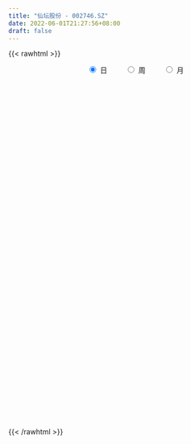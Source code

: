 ```yaml
---
title: "仙坛股份 - 002746.SZ"
date: 2022-06-01T21:27:56+08:00
draft: false
---
```

{{< rawhtml >}}
    <div style="text-align: center">
        <label style="padding: 1rem;"><input style="margin-right: .5rem" type="radio" name="period" value="D" checked onclick="period_change(this)">日</label>
        <label style="padding: 1rem;"><input style="margin-right: .5rem" type="radio" name="period" value="W" onclick="period_change(this)">周</label>
        <label style="padding: 1rem;"><input style="margin-right: .5rem" type="radio" name="period" value="M" onclick="period_change(this)">月</label>
    </div>
    <div id="chart" style="height: 700px;"></div> 
    <script type="text/javascript">
        const D_v = [10233.55,14989.37,25529.32,20514.48,16002.5,26146.58,32199.34,38374.65,77957.7,35803.19,43075.46,28535.93,36955.4,52119.64,53286.09,40834.82,27567.53,31029.44,17562.72,21566.78,21047.02,20627.72,20260.87,17512.12,26254.77,56151.69,50230.99,20485.82,22620.72,20871.06,27008.92,29975.81,25558.38,20829.87,62233.51,35807.38,30571.8,23302.14,35902.61,36001.02,32411.36,20448.89,22267.59,19635.3,26536.75,35719.0,29561.32,31207.19,61236.54,38767.41,51948.8,50041.98,74031.9,66205.69,34471.47,50544.55,42363.22,54114.63,49281.65,31860.23,37290.38,60394.96,51623.98,31590.42,35424.21,26273.82,33736.25,26277.38,46983.71,34101.09,34697.15,50325.84,54921.62,29229.56,34772.43,28262.33,24309.72,47127.15,95450.82,70730.48,41079.55,33420.02,23137.14,111034.28,70416.96,107085.32,69199.66,57688.35,262576.38,142780.76,115650.13,105625.44,216253.35,150483.34,122557.85,99787.23,71489.83,123000.18,91467.17,174619.94,139764.41,165067.44,90198.62,71966.11,81114.0,72790.94,83398.96,84456.84,77966.28,69342.34,197433.97,391354.04,198407.28,144036.11,121208.54,95918.09,216199.69,155419.98,205332.46,111063.35,88848.71,88934.35,149507.19,75266.05,51652.71,59733.34,43986.39,58409.26,55203.94,44527.56,44764.12,71717.01,64005.52,68780.5,54347.55,69554.6,73819.67,69026.46,83675.06,62201.08,58420.43,36056.88,50693.15,71309.45,46914.19,45356.52,85816.1,93668.19,138282.71,638008.46,263449.3,1248116.5600000001,1050795.1699999999,884695.38,811950.4300000001,569660.27,496408.61,680211.83,608671.71,382650.28,456432.4,294284.03,269458.16,279926.31,313033.11,337065.37,744072.0,374301.16,392998.92,266602.58,233250.47,165752.34,247240.7,213447.9,282730.12,276711.92,177815.0,135814.27,110099.45,88052.73,125389.77,231348.65,145602.0,267021.43,213003.32,196350.74,124487.43,111763.79,211764.02,113470.25,132436.95,152600.8,115256.77,108907.3,134060.61,86844.05,120440.66,104618.49,106491.49,135540.31,129670.82,115875.57,137644.52,85285.85,74914.71,71389.67,131265.19,142068.94,130116.79,88253.95,194531.88,111381.09,229733.18,231109.68,140756.4,122956.13,104029.96,107101.62,133881.19,110483.91,109418.72,704269.55,686011.0600000001,460036.76,327081.87,362878.45,311414.62,212302.79,137750.65,159053.96,109834.29,95583.24,75291.88,84551.25,123462.34,78560.5,74473.64,120570.09,85668.66,61727.0,70657.65,69731.85,143053.41,123354.73,137130.42,109736.49,93657.18,75878.18,138164.76,79829.0]
const D_histogram = [0.0,-0.0012444444,0.0054911554,0.0094153644,0.0130031524,0.0165771786,0.0223999471,0.0296907054,0.0353776325,0.0330690483,0.0365479577,0.0334586571,0.0267530318,0.0148038441,-0.0030237531,-0.0127453767,-0.0276966632,-0.0476316101,-0.0523058647,-0.0547088848,-0.056075853,-0.0540412703,-0.0453909101,-0.0406020397,-0.0383919763,-0.0225103721,-0.011604478,-0.0043625185,-0.0048921479,-0.0038721779,-0.0044782988,0.002872832,0.0084377413,0.0106575986,0.0061729463,-0.0003784094,-0.0008608964,-0.0026176921,-0.0018842564,-0.0009004984,0.000190639,-0.0025376139,-0.0004910404,0.0006130765,0.0017053794,0.0001764238,0.0002751457,0.0001119086,0.004898196,0.0106101504,0.0248749786,0.035399805,0.0506061783,0.0588998967,0.0584628218,0.056910355,0.053972278,0.0508349093,0.0488975846,0.0445116514,0.0419103278,0.0315339335,0.0263290006,0.0181965153,0.0073375883,-0.0002104639,-0.0091162229,-0.0151944506,-0.0204235277,-0.0241615309,-0.0292666431,-0.0368088395,-0.0511428738,-0.0580169188,-0.0501499565,-0.0416380099,-0.0362639917,-0.0298649449,-0.0192617507,-0.0052590605,-0.0006966927,-0.0029270916,-0.0086532958,0.0067236555,0.0045119442,0.0207377832,0.0303913014,0.033435565,0.0627339627,0.0685184911,0.056552873,0.0492764084,0.0637152702,0.0634211536,0.0461054402,0.0208380843,0.0046273881,-0.0280418835,-0.0373417491,-0.0192961439,-0.0067109338,-0.0115943447,-0.0271443267,-0.0357393527,-0.041995831,-0.0501919209,-0.0533160817,-0.051061434,-0.0441609131,-0.0403531237,-0.0226370201,-0.000271451,0.0072438991,-0.0026171775,-0.0075303233,-0.0116201902,-0.0219731025,-0.0190661798,-0.0251879486,-0.0340376982,-0.0427794427,-0.0451541422,-0.0503306432,-0.0479427118,-0.0459348619,-0.0428894464,-0.0386174203,-0.0349888615,-0.0305977305,-0.025889086,-0.0186165521,-0.0075231228,0.002848074,0.0083873629,0.015055847,0.0220482005,0.0281885693,0.0263888518,0.0317719969,0.0349208466,0.0306810338,0.02770607,0.0205112807,0.0199364728,0.0209429277,0.0228399942,0.0283346577,0.0306261924,0.0428454948,0.094372482,0.1720877771,0.2668566224,0.3718435559,0.3492485664,0.3089792916,0.2807368785,0.2123719026,0.2119415543,0.1808786794,0.1656554003,0.1250426486,0.0805710835,0.0441248204,0.0234531381,0.0047643736,0.0501904346,-0.0007103714,-0.1022971249,-0.1618094467,-0.1806127964,-0.2178137365,-0.2424013479,-0.2202275193,-0.1802539744,-0.1065578441,-0.0581032913,-0.0355354285,-0.0290185405,-0.0251794597,-0.0257153451,-0.0384793216,-0.0160311597,-0.0128580713,-0.0391340272,-0.0696379174,-0.0920995387,-0.1043039731,-0.1092018949,-0.084125697,-0.0726557531,-0.0765313882,-0.0711406146,-0.0728258179,-0.0857117235,-0.0887927415,-0.0923843002,-0.0793044255,-0.0939325587,-0.1274993188,-0.1185557373,-0.0844424753,-0.0469981601,-0.0029400135,0.0225390022,0.0349859554,0.0321506681,0.0319374771,0.0128844968,0.0187304156,0.0226025696,0.0434902281,0.0559798406,0.0956085903,0.0701802298,0.0230173206,-0.0130123038,-0.0254673482,-0.0613641183,-0.0780232467,-0.1000805868,-0.0545757816,0.0361200326,0.0941444023,0.0952494508,0.0769961429,0.0071856428,-0.0772568162,-0.1024499427,-0.1272431642,-0.1259453063,-0.1138186359,-0.115064436,-0.0937318007,-0.0725538073,-0.0562466208,-0.0443571906,-0.0395879489,-0.0183814569,-0.0077256749,-0.002309329,0.0008207228,0.0100099363,0.0358940959,0.0305984959,0.0468111953,0.0602320521,0.0710622115,0.0686898692,0.0816227941,0.0790340517]
const D_fast = [0.0,-0.0015555556,0.0065528332,0.0128308832,0.0196694594,0.0273877802,0.0388105355,0.0535239701,0.0680553053,0.0740139832,0.0866298821,0.0919052458,0.0918878783,0.0836396517,0.0650561162,0.0521481484,0.0302726961,-0.0015701533,-0.0193208741,-0.0354011154,-0.0507870468,-0.0622627817,-0.0649601491,-0.0703217885,-0.0777097193,-0.0674557081,-0.0594509334,-0.0532996036,-0.0550522699,-0.0550003445,-0.05672604,-0.0486567013,-0.0409823566,-0.0360980997,-0.0390395155,-0.0456854735,-0.0463831845,-0.0487944033,-0.0485320317,-0.0477733983,-0.0466346012,-0.0499972575,-0.0480734441,-0.0468160581,-0.0452974103,-0.0467822599,-0.0466147517,-0.0467500116,-0.0407391752,-0.0323746832,-0.0118911104,0.0074836673,0.0353415852,0.0583602777,0.0725389083,0.0852140302,0.0957690228,0.1053403814,0.1156274529,0.1223694325,0.1302456908,0.1277527799,0.1291300972,0.1255467407,0.1165222108,0.1089215425,0.0977367279,0.0878598876,0.0775249285,0.0677465426,0.0553247697,0.0385803633,0.0114606106,-0.0099176642,-0.0145881909,-0.0164857468,-0.0201777265,-0.021244916,-0.0154571594,-0.0027692343,0.0016189603,-0.0013432115,-0.0092327397,0.0078251255,0.0067414003,0.0281516851,0.0454030286,0.0568061834,0.1017880719,0.124702223,0.1268748232,0.1319174607,0.16228514,0.1778463118,0.1720569584,0.1519991236,0.1369452745,0.097265532,0.0786302291,0.0918517983,0.102759275,0.0949772779,0.0726412143,0.05511135,0.0383559139,0.0176118439,0.0011586626,-0.0093520482,-0.0134917556,-0.0197722471,-0.0077153985,0.0145823078,0.0239086327,0.0133932618,0.0065975351,-0.0003973793,-0.0162435672,-0.0181031894,-0.0305219454,-0.0478811196,-0.0673177247,-0.0809809598,-0.0987401217,-0.1083378682,-0.1178137337,-0.1254906799,-0.1308730089,-0.1359916654,-0.139249967,-0.141013594,-0.1383951982,-0.1291825496,-0.1180993343,-0.1104632046,-0.1000307587,-0.0875263552,-0.0743388441,-0.0695413486,-0.0562152042,-0.0443361429,-0.0409056973,-0.0369541436,-0.0390211127,-0.0346118023,-0.0283696156,-0.0207625505,-0.0081842226,0.0017638602,0.0246945363,0.099814644,0.2205518834,0.3820348843,0.5799827068,0.6446998588,0.6816754069,0.7236172134,0.7083452133,0.7609002534,0.7750570484,0.8012476194,0.7918955298,0.7675667356,0.7421516777,0.7273432798,0.7098456088,0.7678192784,0.7167408796,0.5895798449,0.4896151613,0.4256586126,0.3340042383,0.24881629,0.2159332388,0.21084329,0.2578999593,0.2918286893,0.3055126949,0.3047749478,0.3023191637,0.295354442,0.2729706351,0.2914110071,0.2913695777,0.255310115,0.2073967455,0.1619102395,0.1236298118,0.0914314162,0.0954761899,0.0887821956,0.0657737134,0.0533793333,0.0334876755,-0.0008261609,-0.0261053643,-0.0527929981,-0.0595392297,-0.0976505026,-0.1630920924,-0.1837874452,-0.170784802,-0.1450900268,-0.1017668836,-0.0706531174,-0.0494596753,-0.0442572957,-0.0364861173,-0.0523179734,-0.0417894507,-0.0322666543,-0.0005064388,0.0259781339,0.0895090312,0.0816257282,0.0402171491,0.0009344487,-0.0178874328,-0.0691252324,-0.1052901725,-0.1523676592,-0.1205067994,-0.0207809771,0.0607794932,0.0856969044,0.0866926322,0.0186785428,-0.0850781203,-0.1358837324,-0.192487745,-0.2226762136,-0.2390042023,-0.2690161113,-0.2711164262,-0.2680768846,-0.2658313533,-0.2650312208,-0.2701589663,-0.2535478385,-0.2448234753,-0.2399844617,-0.2366492292,-0.2249575316,-0.190099848,-0.1877458241,-0.1598303259,-0.131351456,-0.1027557437,-0.0879556187,-0.0546169952,-0.0374472247]
const D_slow = [0.0,-0.0003111111,0.0010616777,0.0034155188,0.006666307,0.0108106016,0.0164105884,0.0238332647,0.0326776728,0.0409449349,0.0500819243,0.0584465886,0.0651348466,0.0688358076,0.0680798693,0.0648935251,0.0579693593,0.0460614568,0.0329849906,0.0193077694,0.0052888062,-0.0082215114,-0.0195692389,-0.0297197488,-0.0393177429,-0.044945336,-0.0478464554,-0.0489370851,-0.0501601221,-0.0511281665,-0.0522477412,-0.0515295332,-0.0494200979,-0.0467556983,-0.0452124617,-0.0453070641,-0.0455222882,-0.0461767112,-0.0466477753,-0.0468728999,-0.0468252401,-0.0474596436,-0.0475824037,-0.0474291346,-0.0470027897,-0.0469586838,-0.0468898974,-0.0468619202,-0.0456373712,-0.0429848336,-0.036766089,-0.0279161377,-0.0152645931,-0.000539619,0.0140760865,0.0283036752,0.0417967448,0.0545054721,0.0667298682,0.0778577811,0.088335363,0.0962188464,0.1028010966,0.1073502254,0.1091846225,0.1091320065,0.1068529508,0.1030543381,0.0979484562,0.0919080735,0.0845914127,0.0753892028,0.0626034844,0.0480992547,0.0355617656,0.0251522631,0.0160862652,0.0086200289,0.0038045913,0.0024898262,0.002315653,0.0015838801,-0.0005794439,0.00110147,0.0022294561,0.0074139019,0.0150117272,0.0233706185,0.0390541091,0.0561837319,0.0703219502,0.0826410523,0.0985698698,0.1144251582,0.1259515182,0.1311610393,0.1323178864,0.1253074155,0.1159719782,0.1111479422,0.1094702088,0.1065716226,0.0997855409,0.0908507027,0.080351745,0.0678037648,0.0544747443,0.0417093858,0.0306691575,0.0205808766,0.0149216216,0.0148537588,0.0166647336,0.0160104392,0.0141278584,0.0112228109,0.0057295353,0.0009629903,-0.0053339968,-0.0138434214,-0.0245382821,-0.0358268176,-0.0484094784,-0.0603951564,-0.0718788718,-0.0826012335,-0.0922555885,-0.1010028039,-0.1086522365,-0.115124508,-0.1197786461,-0.1216594268,-0.1209474083,-0.1188505675,-0.1150866058,-0.1095745557,-0.1025274133,-0.0959302004,-0.0879872012,-0.0792569895,-0.0715867311,-0.0646602136,-0.0595323934,-0.0545482752,-0.0493125433,-0.0436025447,-0.0365188803,-0.0288623322,-0.0181509585,0.005442162,0.0484641063,0.1151782619,0.2081391509,0.2954512924,0.3726961153,0.442880335,0.4959733106,0.5489586992,0.594178369,0.6355922191,0.6668528812,0.6869956521,0.6980268572,0.7038901417,0.7050812352,0.7176288438,0.717451251,0.6918769697,0.6514246081,0.606271409,0.5518179748,0.4912176379,0.436160758,0.3910972644,0.3644578034,0.3499319806,0.3410481234,0.3337934883,0.3274986234,0.3210697871,0.3114499567,0.3074421668,0.304227649,0.2944441422,0.2770346628,0.2540097782,0.2279337849,0.2006333112,0.1796018869,0.1614379486,0.1423051016,0.1245199479,0.1063134935,0.0848855626,0.0626873772,0.0395913022,0.0197651958,-0.0037179439,-0.0355927736,-0.0652317079,-0.0863423267,-0.0980918667,-0.0988268701,-0.0931921196,-0.0844456307,-0.0764079637,-0.0684235944,-0.0652024702,-0.0605198663,-0.0548692239,-0.0439966669,-0.0300017067,-0.0060995591,0.0114454983,0.0171998285,0.0139467525,0.0075799155,-0.0077611141,-0.0272669258,-0.0522870725,-0.0659310179,-0.0569010097,-0.0333649091,-0.0095525464,0.0096964893,0.0114929,-0.007821304,-0.0334337897,-0.0652445808,-0.0967309074,-0.1251855663,-0.1539516753,-0.1773846255,-0.1955230773,-0.2095847325,-0.2206740302,-0.2305710174,-0.2351663816,-0.2370978004,-0.2376751326,-0.237469952,-0.2349674679,-0.2259939439,-0.2183443199,-0.2066415211,-0.1915835081,-0.1738179552,-0.1566454879,-0.1362397894,-0.1164812765]
const D_data = [['2021-05-21', 6.8309, 6.7726, 6.7726, 6.8503],['2021-05-24', 6.7855, 6.7531, 6.7401, 6.8244],['2021-05-25', 6.7401, 6.8698, 6.7013, 6.9087],['2021-05-26', 6.8438, 6.8698, 6.8244, 6.8957],['2021-05-27', 6.8827, 6.8957, 6.8438, 6.9022],['2021-05-28', 6.8827, 6.9281, 6.8633, 6.9346],['2021-05-31', 6.9216, 6.9994, 6.8957, 6.9994],['2021-06-01', 7.0123, 7.0772, 6.954, 7.0772],['2021-06-02', 7.1225, 7.1225, 7.0836, 7.2327],['2021-06-03', 7.1355, 7.0642, 7.0577, 7.1484],['2021-06-04', 7.0772, 7.1744, 7.0188, 7.1938],['2021-06-07', 7.2003, 7.129, 7.1031, 7.2068],['2021-06-08', 7.129, 7.0901, 7.0512, 7.1614],['2021-06-09', 7.01, 7.0, 6.98, 7.07],['2021-06-10', 7.02, 6.86, 6.86, 7.02],['2021-06-11', 6.87, 6.89, 6.85, 7.0],['2021-06-15', 6.89, 6.75, 6.72, 6.93],['2021-06-16', 6.71, 6.57, 6.54, 6.75],['2021-06-17', 6.57, 6.66, 6.55, 6.66],['2021-06-18', 6.76, 6.63, 6.6, 6.76],['2021-06-21', 6.5, 6.59, 6.5, 6.63],['2021-06-22', 6.59, 6.59, 6.56, 6.73],['2021-06-23', 6.57, 6.66, 6.57, 6.7],['2021-06-24', 6.65, 6.61, 6.57, 6.66],['2021-06-25', 6.59, 6.56, 6.53, 6.62],['2021-06-28', 6.6, 6.75, 6.58, 6.83],['2021-06-29', 6.7, 6.74, 6.63, 6.85],['2021-06-30', 6.74, 6.73, 6.67, 6.76],['2021-07-01', 6.73, 6.64, 6.61, 6.73],['2021-07-02', 6.63, 6.65, 6.58, 6.73],['2021-07-05', 6.66, 6.62, 6.54, 6.66],['2021-07-06', 6.63, 6.73, 6.6, 6.73],['2021-07-07', 6.74, 6.74, 6.68, 6.77],['2021-07-08', 6.73, 6.72, 6.64, 6.75],['2021-07-09', 6.7, 6.63, 6.59, 6.72],['2021-07-12', 6.63, 6.57, 6.55, 6.69],['2021-07-13', 6.59, 6.62, 6.51, 6.63],['2021-07-14', 6.6, 6.59, 6.55, 6.63],['2021-07-15', 6.6, 6.61, 6.53, 6.63],['2021-07-16', 6.67, 6.61, 6.56, 6.67],['2021-07-19', 6.58, 6.61, 6.56, 6.67],['2021-07-20', 6.61, 6.55, 6.53, 6.61],['2021-07-21', 6.56, 6.6, 6.55, 6.62],['2021-07-22', 6.61, 6.59, 6.55, 6.62],['2021-07-23', 6.6, 6.59, 6.52, 6.6],['2021-07-26', 6.56, 6.55, 6.46, 6.61],['2021-07-27', 6.55, 6.56, 6.5, 6.61],['2021-07-28', 6.58, 6.55, 6.46, 6.58],['2021-07-29', 6.55, 6.62, 6.5, 6.71],['2021-07-30', 6.59, 6.66, 6.55, 6.66],['2021-08-02', 6.66, 6.83, 6.61, 6.83],['2021-08-03', 6.77, 6.87, 6.75, 6.88],['2021-08-04', 6.88, 7.03, 6.82, 7.05],['2021-08-05', 7.03, 7.05, 6.97, 7.12],['2021-08-06', 7.05, 7.01, 6.94, 7.05],['2021-08-09', 6.97, 7.04, 6.97, 7.1],['2021-08-10', 7.09, 7.06, 6.97, 7.1],['2021-08-11', 7.04, 7.09, 7.01, 7.12],['2021-08-12', 7.09, 7.14, 7.09, 7.2],['2021-08-13', 7.13, 7.14, 7.1, 7.17],['2021-08-16', 7.14, 7.19, 7.11, 7.24],['2021-08-17', 7.25, 7.1, 7.05, 7.25],['2021-08-18', 7.05, 7.16, 7.02, 7.17],['2021-08-19', 7.15, 7.12, 7.06, 7.18],['2021-08-20', 7.1, 7.06, 7.01, 7.11],['2021-08-23', 7.09, 7.07, 7.02, 7.13],['2021-08-24', 7.12, 7.02, 7.01, 7.12],['2021-08-25', 7.04, 7.02, 7.0, 7.09],['2021-08-26', 7.05, 7.0, 6.95, 7.05],['2021-08-27', 6.98, 6.99, 6.9, 7.0],['2021-08-30', 7.0, 6.94, 6.91, 7.05],['2021-08-31', 6.91, 6.86, 6.78, 7.0],['2021-09-01', 6.83, 6.69, 6.63, 6.86],['2021-09-02', 6.68, 6.69, 6.65, 6.73],['2021-09-03', 6.71, 6.84, 6.66, 6.84],['2021-09-06', 6.83, 6.86, 6.8, 6.87],['2021-09-07', 6.86, 6.83, 6.81, 6.88],['2021-09-08', 6.86, 6.85, 6.78, 6.86],['2021-09-09', 6.83, 6.93, 6.82, 7.09],['2021-09-10', 6.92, 7.03, 6.89, 7.05],['2021-09-13', 7.03, 6.96, 6.92, 7.08],['2021-09-14', 6.97, 6.88, 6.86, 7.02],['2021-09-15', 6.86, 6.81, 6.8, 6.86],['2021-09-16', 6.81, 7.1, 6.8, 7.16],['2021-09-17', 7.09, 6.92, 6.86, 7.09],['2021-09-22', 6.85, 7.2, 6.83, 7.22],['2021-09-23', 7.21, 7.21, 7.13, 7.24],['2021-09-24', 7.21, 7.19, 7.14, 7.25],['2021-09-27', 7.25, 7.65, 7.25, 7.65],['2021-09-28', 7.45, 7.51, 7.37, 7.62],['2021-09-29', 7.4, 7.33, 7.19, 7.48],['2021-09-30', 7.32, 7.39, 7.29, 7.57],['2021-10-08', 7.39, 7.74, 7.36, 7.8],['2021-10-11', 7.78, 7.66, 7.55, 7.78],['2021-10-12', 7.66, 7.46, 7.23, 7.66],['2021-10-13', 7.4, 7.29, 7.09, 7.48],['2021-10-14', 7.31, 7.32, 7.26, 7.46],['2021-10-15', 7.16, 6.99, 6.95, 7.34],['2021-10-18', 6.99, 7.16, 6.8, 7.19],['2021-10-19', 7.2, 7.52, 7.08, 7.64],['2021-10-20', 7.58, 7.54, 7.42, 7.65],['2021-10-21', 7.51, 7.35, 7.29, 7.67],['2021-10-22', 7.32, 7.16, 7.13, 7.32],['2021-10-25', 7.34, 7.17, 7.13, 7.35],['2021-10-26', 7.08, 7.14, 7.04, 7.23],['2021-10-27', 7.09, 7.05, 6.93, 7.14],['2021-10-28', 6.99, 7.05, 6.89, 7.13],['2021-10-29', 7.01, 7.08, 6.98, 7.12],['2021-11-01', 7.09, 7.13, 7.02, 7.16],['2021-11-02', 7.07, 7.09, 7.01, 7.19],['2021-11-03', 7.09, 7.3, 7.0, 7.42],['2021-11-04', 7.25, 7.46, 7.22, 7.59],['2021-11-05', 7.46, 7.36, 7.32, 7.57],['2021-11-08', 7.31, 7.14, 7.12, 7.46],['2021-11-09', 7.15, 7.16, 7.03, 7.18],['2021-11-10', 7.16, 7.14, 7.06, 7.25],['2021-11-11', 7.14, 7.01, 6.98, 7.25],['2021-11-12', 6.99, 7.14, 6.96, 7.22],['2021-11-15', 7.16, 7.0, 6.95, 7.28],['2021-11-16', 6.97, 6.9, 6.86, 7.0],['2021-11-17', 6.87, 6.82, 6.8, 6.92],['2021-11-18', 6.82, 6.83, 6.81, 6.93],['2021-11-19', 6.82, 6.73, 6.58, 6.83],['2021-11-22', 6.72, 6.77, 6.67, 6.81],['2021-11-23', 6.75, 6.73, 6.71, 6.77],['2021-11-24', 6.75, 6.71, 6.64, 6.76],['2021-11-25', 6.68, 6.7, 6.66, 6.73],['2021-11-26', 6.7, 6.67, 6.58, 6.7],['2021-11-29', 6.64, 6.66, 6.57, 6.69],['2021-11-30', 6.66, 6.65, 6.62, 6.67],['2021-12-01', 6.65, 6.68, 6.6, 6.69],['2021-12-02', 6.68, 6.75, 6.67, 6.76],['2021-12-03', 6.78, 6.78, 6.71, 6.81],['2021-12-06', 6.78, 6.75, 6.74, 6.81],['2021-12-07', 6.74, 6.79, 6.71, 6.8],['2021-12-08', 6.79, 6.83, 6.75, 6.84],['2021-12-09', 6.83, 6.86, 6.78, 6.9],['2021-12-10', 6.84, 6.78, 6.78, 6.91],['2021-12-13', 6.84, 6.89, 6.8, 6.94],['2021-12-14', 6.85, 6.9, 6.83, 6.94],['2021-12-15', 6.91, 6.82, 6.8, 6.92],['2021-12-16', 6.82, 6.83, 6.81, 6.89],['2021-12-17', 6.81, 6.76, 6.72, 6.83],['2021-12-20', 6.77, 6.83, 6.72, 6.84],['2021-12-21', 6.81, 6.86, 6.78, 6.86],['2021-12-22', 6.85, 6.89, 6.83, 6.91],['2021-12-23', 6.89, 6.97, 6.87, 7.03],['2021-12-24', 6.98, 6.97, 6.9, 7.01],['2021-12-27', 6.96, 7.16, 6.95, 7.17],['2021-12-28', 7.16, 7.88, 7.14, 7.88],['2021-12-29', 8.39, 8.67, 8.23, 8.67],['2021-12-30', 9.54, 9.54, 8.78, 9.54],['2021-12-31', 9.72, 10.49, 9.72, 10.49],['2022-01-04', 9.6, 9.44, 9.44, 10.23],['2022-01-05', 8.93, 9.36, 8.93, 9.83],['2022-01-06', 9.26, 9.62, 9.01, 9.74],['2022-01-07', 9.71, 9.12, 9.02, 9.81],['2022-01-10', 9.34, 10.03, 9.25, 10.03],['2022-01-11', 9.88, 9.8, 9.49, 10.17],['2022-01-12', 9.6, 10.1, 9.45, 10.2],['2022-01-13', 9.94, 9.84, 9.84, 10.65],['2022-01-14', 9.79, 9.74, 9.7, 10.23],['2022-01-17', 9.75, 9.77, 9.54, 9.9],['2022-01-18', 9.82, 9.94, 9.74, 10.16],['2022-01-19', 10.01, 9.97, 9.5, 10.04],['2022-01-20', 10.27, 10.97, 10.27, 10.97],['2022-01-21', 11.6, 9.87, 9.87, 11.78],['2022-01-24', 9.01, 8.88, 8.88, 9.32],['2022-01-25', 8.54, 8.96, 8.54, 9.45],['2022-01-26', 8.94, 9.21, 8.85, 9.24],['2022-01-27', 9.2, 8.75, 8.7, 9.35],['2022-01-28', 8.88, 8.63, 8.59, 8.98],['2022-02-07', 8.68, 9.09, 8.53, 9.12],['2022-02-08', 9.0, 9.38, 8.99, 9.43],['2022-02-09', 9.5, 10.05, 9.31, 10.17],['2022-02-10', 10.05, 10.05, 9.94, 10.39],['2022-02-11', 10.06, 9.93, 9.88, 10.22],['2022-02-14', 9.95, 9.83, 9.71, 10.13],['2022-02-15', 9.83, 9.85, 9.68, 10.03],['2022-02-16', 9.85, 9.83, 9.67, 9.93],['2022-02-17', 9.83, 9.66, 9.64, 10.05],['2022-02-18', 9.7, 10.15, 9.61, 10.5],['2022-02-21', 10.13, 10.01, 9.96, 10.48],['2022-02-22', 9.95, 9.6, 9.01, 10.0],['2022-02-23', 9.73, 9.39, 8.83, 9.8],['2022-02-24', 9.37, 9.32, 8.96, 9.65],['2022-02-25', 9.31, 9.31, 9.17, 9.47],['2022-02-28', 9.48, 9.3, 9.17, 9.48],['2022-03-01', 9.39, 9.68, 9.3, 9.9],['2022-03-02', 9.76, 9.57, 9.5, 9.87],['2022-03-03', 9.7, 9.36, 9.3, 9.7],['2022-03-04', 9.36, 9.44, 9.27, 9.87],['2022-03-07', 9.52, 9.32, 9.24, 9.65],['2022-03-08', 9.33, 9.09, 9.04, 9.4],['2022-03-09', 9.15, 9.11, 8.48, 9.2],['2022-03-10', 9.3, 9.02, 9.0, 9.39],['2022-03-11', 8.91, 9.19, 8.67, 9.2],['2022-03-14', 9.2, 8.77, 8.75, 9.3],['2022-03-15', 8.79, 8.31, 8.26, 8.8],['2022-03-16', 8.4, 8.67, 8.1, 8.7],['2022-03-17', 8.79, 9.01, 8.58, 9.05],['2022-03-18', 8.99, 9.18, 8.91, 9.29],['2022-03-21', 9.17, 9.45, 9.17, 9.58],['2022-03-22', 9.42, 9.4, 9.31, 9.51],['2022-03-23', 9.34, 9.35, 9.31, 9.46],['2022-03-24', 9.33, 9.2, 9.18, 9.41],['2022-03-25', 9.18, 9.24, 9.17, 9.58],['2022-03-28', 9.4, 8.96, 8.9, 9.43],['2022-03-29', 9.04, 9.24, 8.9, 9.3],['2022-03-30', 9.18, 9.25, 9.05, 9.37],['2022-03-31', 9.24, 9.55, 9.2, 9.98],['2022-04-01', 9.74, 9.57, 9.35, 9.78],['2022-04-06', 9.58, 10.11, 9.58, 10.2],['2022-04-07', 10.1, 9.4, 9.33, 10.1],['2022-04-08', 9.45, 8.97, 8.95, 9.5],['2022-04-11', 9.02, 8.89, 8.86, 9.39],['2022-04-12', 8.86, 9.04, 8.65, 9.04],['2022-04-13', 9.0, 8.58, 8.58, 9.05],['2022-04-14', 8.58, 8.62, 8.46, 8.84],['2022-04-15', 8.62, 8.37, 8.26, 8.71],['2022-04-18', 8.52, 9.21, 8.39, 9.21],['2022-04-19', 9.73, 10.13, 9.6, 10.13],['2022-04-20', 10.0, 10.17, 9.97, 10.5],['2022-04-21', 9.83, 9.69, 9.54, 10.33],['2022-04-22', 9.62, 9.47, 9.31, 9.76],['2022-04-25', 9.35, 8.62, 8.6, 9.69],['2022-04-26', 8.71, 7.99, 7.9, 8.77],['2022-04-27', 7.99, 8.36, 7.52, 8.38],['2022-04-28', 8.16, 8.13, 8.0, 8.36],['2022-04-29', 8.3, 8.28, 8.2, 8.72],['2022-05-05', 8.32, 8.34, 8.29, 8.51],['2022-05-06', 8.12, 8.09, 7.9, 8.25],['2022-05-09', 8.13, 8.32, 8.13, 8.38],['2022-05-10', 8.25, 8.34, 8.09, 8.38],['2022-05-11', 8.4, 8.3, 8.24, 8.56],['2022-05-12', 8.2, 8.25, 8.07, 8.35],['2022-05-13', 8.21, 8.14, 8.06, 8.29],['2022-05-16', 8.19, 8.36, 8.12, 8.42],['2022-05-17', 8.36, 8.27, 8.1, 8.37],['2022-05-18', 8.28, 8.21, 8.2, 8.35],['2022-05-19', 8.08, 8.17, 8.02, 8.19],['2022-05-20', 8.17, 8.25, 8.14, 8.25],['2022-05-23', 8.33, 8.54, 8.26, 8.65],['2022-05-24', 8.54, 8.2, 8.14, 8.72],['2022-05-25', 8.2, 8.5, 8.1, 8.59],['2022-05-26', 8.48, 8.56, 8.34, 8.69],['2022-05-27', 8.56, 8.62, 8.47, 8.71],['2022-05-30', 8.66, 8.51, 8.46, 8.81],['2022-05-31', 8.46, 8.77, 8.35, 8.89],['2022-06-01', 8.73, 8.65, 8.59, 8.77]]
const W_v = [219028.82,104120.14,270201.16,175733.76,89281.21,106058.11,83152.13,84530.23,77678.07,82151.21,53001.3,73484.4,49267.24,38499.96,43593.66,57173.22,100194.02,69579.47,101410.23,87357.14,60702.8,113564.47,75888.05,57761.88,57886.16,64742.5,49475.73,70286.07,68123.1,32217.22,26052.79,173986.15,97775.05,130282.63,96832.38,158720.01,161030.52,123431.13,90666.01,137301.22,163482.22,154022.75,183267.27,318826.46,217629.94,266052.17,161034.4,142515.71,133204.32,192136.64,463560.15,692871.66,475893.0599999999,517330.05,526831.3099999999,538874.23,486326.87,554208.29,732091.34,416577.44,437956.0699999999,475374.04,455258.82,258711.2,240603.29,331669.6199999999,283299.4,302000.64,381096.39,331536.07,270661.9,167523.43,127989.05,159437.68,60460.81,223268.51,212612.32,480286.0,452809.16,453635.19,652219.96,727425.52,588315.27,936263.53,1161493.26,769709.98,566694.48,845596.8100000001,800168.47,1212655.52,418257.07,1061350.46,764344.27,691937.9099999999,843884.17,610566.42,530890.7899999999,433359.46,420848.08,743631.9400000001,1110216.6199999999,628547.2999999999,475373.91,882999.46,859696.55,579434.0900000001,626156.79,709151.8800000001,494816.6299999999,454567.57,491990.6,337848.62,47619.55,447293.5699999999,296811.11,1134183.3300000001,1330302.8600000001,916055.52,511772.8,337819.92,269991.15,263060.22,375154.7,433600.6200000001,323920.11,338805.0,855123.8199999999,385505.02,410524.06,623777.77,544952.4300000001,861253.7499999999,1001549.42,932140.4399999999,856218.1699999999,711087.3,840762.16,945172.65,701331.25,493737.74,660163.11,343566.8,251607.08,338537.5,325216.0,175859.68,319328.28,193818.25,259760.64,190479.25,336498.97,799154.9400000001,785147.71,520392.2,1143076.05,921440.09,574821.4299999999,823342.9400000001,804434.8699999999,387583.48,287169.51,212180.61,178264.1,84655.54,31678.14,168960.9,103484.34,126878.37,112843.97,237786.22,239150.37,169530.25,174345.75,415873.47,447123.21,303043.77,106404.57,253870.32,179134.96,124221.2,158134.13,151026.67,66673.63,103727.09,264300.19,115219.51,91387.79,66714.35,141457.86,217864.57,94790.14,155659.03,96144.93,85861.87,28186.29,89293.88,69567.91,103182.25,227410.34,211731.88,97726.47,105702.5,170360.28,165606.49,161584.95,121299.89,196491.46,276699.84,228164.28,216323.95,167372.25,203946.6,265880.5,279087.95,233973.33,626632.71,216253.35,567318.4299999999,661117.58,393726.85,934503.9099999999,732782.4099999999,643686.0600000001,289047.75,280218.15,335528.78,291046.6,343064.45,3338652.2000000002,2762714.6899999999,2422250.25,1943554.95,1432905.47,1197945.6399999999,690704.87,946464.9199999999,722035.8100000001,565509.39,592196.6800000001,500499.94,666352.65,601599.26,578452.8100000001,2286817.96,1183400.4700000002,205417.53,436339.61,408355.25,606932.23,293871.94]
const W_histogram = [0.0,-0.0061073504,0.0078018349,0.0257306993,0.0102084348,0.0068847872,-0.0045186808,-0.0315272819,-0.0597964792,-0.074569781,-0.0973491752,-0.0974632707,-0.1016182901,-0.0977798517,-0.1136453523,-0.1276428904,-0.1675374633,-0.2080569294,-0.1901846941,-0.1649158978,-0.1461961889,-0.1116099413,-0.0967364587,-0.0663789055,-0.0527983902,-0.0634522655,-0.0577495961,-0.0838011422,-0.1182753038,-0.1310629428,-0.1245535508,-0.0666118602,-0.0205451892,0.0170824649,0.0562671603,0.0919543541,0.1470389889,0.1638720242,0.1386833576,0.1441925553,0.1609988665,0.1691322711,0.1942282969,0.1988800697,0.1502047987,0.1412669395,0.0903864981,0.0254362073,-0.0096437432,-0.0349513261,0.0145363657,0.0840070712,0.112844832,0.1334378676,0.162515058,0.159673051,0.1584992236,0.1514725146,0.1798440948,0.1411965048,0.1102503991,0.0443591497,-0.0166098772,-0.0654587704,-0.0823668771,-0.0734393835,-0.0662839763,-0.0151017067,0.0238405552,0.019779023,0.0147775315,-0.0114210702,-0.0294610766,-0.046645938,-0.0469905427,-0.024523097,0.0045282475,0.0688859466,0.1275660035,0.1875019944,0.2842228333,0.3682107517,0.422881095,0.499929029,0.4478697399,0.3566934311,0.2837351992,0.2926374237,0.2206203023,0.2127293423,0.2563070026,0.2113660928,0.1719063638,0.1409858761,0.0701941102,-0.0964485617,-0.1866034139,-0.2445980031,-0.2784354506,-0.2532609079,-0.2369284308,-0.2155860086,-0.1961534548,-0.1495099817,-0.1297799833,-0.117191217,-0.1082651041,-0.1191631854,-0.1207116014,-0.1071920217,-0.1184967371,-0.1682574661,-0.2033024105,-0.1768987465,-0.1648960359,-0.0514748146,-0.0135533604,-0.0220963531,-0.0866355571,-0.1319691106,-0.1489051833,-0.1371530689,-0.1532060692,-0.1323614775,-0.1338663475,-0.1175971403,-0.0911743681,-0.0708350581,-0.1288782465,-0.2033319545,-0.2180877153,-0.1639632352,-0.1484357546,-0.0710198893,-0.0263439423,-0.0326461843,-0.0378913419,-0.0163494267,0.0067991675,0.0023544166,-0.0064515764,-0.0303740417,-0.034317109,-0.0378650945,-0.0541225587,-0.0608353219,-0.0412150441,-0.0407666527,-0.0262150477,-0.0208916779,0.0048813547,0.0470746633,0.0736665023,0.0951208302,0.1211139936,0.1222566113,0.1182381191,0.1303647711,0.1214859232,0.0806057421,0.0249327902,-0.0251526218,-0.0827035824,-0.108224116,-0.1145729942,-0.1186435763,-0.1208087489,-0.1453734764,-0.1513433671,-0.1230791132,-0.0877944808,-0.0559622655,-0.0299027986,0.0131618632,0.0310932588,0.0037278714,-0.0051133889,-0.0097249118,-0.0292010097,-0.0469827643,-0.0821085472,-0.1008432333,-0.1031273379,-0.0575209087,-0.0449563717,-0.0156099506,-0.0066166681,0.0015758349,0.0228987819,0.0645110633,0.087564196,0.0921969247,0.0885580621,0.0702020442,0.0674192883,0.0694247515,0.0609386132,0.0652001721,0.0828743822,0.0739719492,0.0502670255,0.030537626,0.0244754806,0.0202217654,0.0172784364,0.0152713453,0.0196650682,0.0456644963,0.0696990643,0.0776815965,0.0756456907,0.0621593227,0.0637593366,0.0554407073,0.0654656927,0.081846128,0.1107374525,0.0755040056,0.0604655517,0.0427810396,0.0472419331,0.0333327846,-0.003562538,-0.0305867335,-0.0390885285,-0.0424660159,-0.0436341978,-0.0285788779,0.2071573981,0.2563140074,0.312362185,0.3378091341,0.2545417203,0.2690159792,0.2744578419,0.2056808334,0.1554246245,0.0948064511,0.0459714602,0.0114444088,0.004899947,-0.0431240936,-0.1145309425,-0.08809935,-0.1476717595,-0.1938726894,-0.2135125917,-0.2111593019,-0.1780706014,-0.1487442522]
const W_fast = [0.0,-0.007634188,0.008225456,0.0325869952,0.0196168394,0.0180143887,0.0054812505,-0.0294091712,-0.0726274882,-0.1060432353,-0.1531599233,-0.1776398365,-0.2071994285,-0.2278059529,-0.2720827916,-0.3179910523,-0.399769991,-0.4923036895,-0.5219776277,-0.5379378058,-0.5557671441,-0.5490833819,-0.558394014,-0.5446311871,-0.5442502694,-0.570767211,-0.5795019407,-0.6265037724,-0.6905467599,-0.7361001346,-0.7607291303,-0.7194404047,-0.678510031,-0.6366117607,-0.5833602752,-0.5246844929,-0.4328401108,-0.3750390695,-0.3655568967,-0.3239995602,-0.2669435324,-0.21652706,-0.14287396,-0.0885021698,-0.099626241,-0.0732473653,-0.1015311822,-0.1601224213,-0.1976133075,-0.2316587219,-0.1785369387,-0.0880644654,-0.0310154967,0.0229370059,0.0926429608,0.1297192165,0.168170195,0.1990116147,0.2723442186,0.2689957547,0.2656122488,0.2108107869,0.1456892907,0.0804757049,0.0429758789,0.0335435266,0.0241279398,0.0715347826,0.1164371834,0.117320407,0.1160132983,0.0869594291,0.0615541535,0.0327078076,0.0206155673,0.0369522386,0.0671356451,0.1487148308,0.2392863886,0.3460978781,0.5138744254,0.6899150316,0.8503056487,1.0523358399,1.1122439858,1.1102410348,1.1082166027,1.1902781832,1.1734161373,1.2187075129,1.3263619239,1.3342625373,1.3377793993,1.3421053806,1.2888621422,1.0981073299,0.9613016242,0.8421575343,0.7387112241,0.7005705398,0.6576709092,0.6251168293,0.5955110193,0.604776997,0.5920619996,0.5753529617,0.5572127985,0.5165239208,0.4847976045,0.4715191788,0.4305902791,0.3387651836,0.2528946366,0.2350736139,0.2058523156,0.3064048333,0.3409379473,0.3268708663,0.2406727731,0.1623469419,0.1081845734,0.0856484206,0.031293903,0.0190481253,-0.0159233316,-0.0290534094,-0.0254242293,-0.0227936838,-0.1130564338,-0.2383431305,-0.3076208201,-0.2944871488,-0.3160686069,-0.2564077138,-0.2183177525,-0.2327815405,-0.2474995336,-0.2300449751,-0.205196589,-0.2090527357,-0.2194716229,-0.2509875986,-0.2635099431,-0.2765242023,-0.3063123062,-0.3282338998,-0.3189173831,-0.3286606548,-0.3206628118,-0.3205623614,-0.2935689902,-0.2396070157,-0.1945985512,-0.1493640157,-0.0930923539,-0.0613855834,-0.0358445458,0.008873299,0.0303659319,0.0096371863,-0.039802568,-0.0961761355,-0.1744029916,-0.2269795542,-0.261971681,-0.2957031572,-0.3280705171,-0.3889786137,-0.4327843462,-0.4352898705,-0.4219538583,-0.4041122094,-0.3855284421,-0.3391733146,-0.3134686042,-0.3399020237,-0.3500216313,-0.3570643822,-0.3838407325,-0.4133681782,-0.4690210979,-0.5129665923,-0.5410325313,-0.5098063293,-0.5084808853,-0.4830369518,-0.4756978364,-0.4671113746,-0.4400637321,-0.3823236849,-0.3373795033,-0.3096975433,-0.2911968904,-0.2920023972,-0.2779303311,-0.25856868,-0.251820165,-0.2312585631,-0.1928657575,-0.1832752031,-0.1944133704,-0.2065083634,-0.2064516387,-0.2056499126,-0.2042736325,-0.2024628873,-0.1931528973,-0.1557373451,-0.114278011,-0.0868750797,-0.0699995628,-0.0679461001,-0.0504062521,-0.0448647045,-0.018473296,0.0183686714,0.0749443589,0.0585869135,0.0586648475,0.0516755953,0.0679469721,0.0623710197,0.0245850625,-0.0100858163,-0.0283597434,-0.0423537348,-0.0544304661,-0.0465198657,0.2410057599,0.354240871,0.4883795948,0.5982788275,0.5786468437,0.6603750975,0.7344314205,0.7170746204,0.7056745677,0.6687580071,0.6314158812,0.599749932,0.594430457,0.535625393,0.4355858084,0.4399925635,0.3435022141,0.2488331118,0.1758150616,0.1253785259,0.113949576,0.1060898623]
const W_slow = [0.0,-0.0015268376,0.0004236211,0.0068562959,0.0094084046,0.0111296014,0.0099999312,0.0021181108,-0.012831009,-0.0314734543,-0.0558107481,-0.0801765658,-0.1055811383,-0.1300261012,-0.1584374393,-0.1903481619,-0.2322325277,-0.2842467601,-0.3317929336,-0.373021908,-0.4095709553,-0.4374734406,-0.4616575553,-0.4782522816,-0.4914518792,-0.5073149456,-0.5217523446,-0.5427026301,-0.5722714561,-0.6050371918,-0.6361755795,-0.6528285445,-0.6579648418,-0.6536942256,-0.6396274355,-0.616638847,-0.5798790998,-0.5389110937,-0.5042402543,-0.4681921155,-0.4279423989,-0.3856593311,-0.3371022569,-0.2873822394,-0.2498310398,-0.2145143049,-0.1919176803,-0.1855586285,-0.1879695643,-0.1967073958,-0.1930733044,-0.1720715366,-0.1438603286,-0.1105008617,-0.0698720972,-0.0299538345,0.0096709714,0.0475391001,0.0925001238,0.12779925,0.1553618497,0.1664516372,0.1622991679,0.1459344753,0.125342756,0.1069829101,0.0904119161,0.0866364894,0.0925966282,0.0975413839,0.1012357668,0.0983804993,0.0910152301,0.0793537456,0.0676061099,0.0614753357,0.0626073976,0.0798288842,0.1117203851,0.1585958837,0.229651592,0.3217042799,0.4274245537,0.5524068109,0.6643742459,0.7535476037,0.8244814035,0.8976407594,0.952795835,1.0059781706,1.0700549212,1.1228964445,1.1658730354,1.2011195044,1.218668032,1.1945558916,1.1479050381,1.0867555373,1.0171466747,0.9538314477,0.89459934,0.8407028379,0.7916644742,0.7542869787,0.7218419829,0.6925441787,0.6654779026,0.6356871063,0.6055092059,0.5787112005,0.5490870162,0.5070226497,0.4561970471,0.4119723604,0.3707483515,0.3578796478,0.3544913077,0.3489672195,0.3273083302,0.2943160525,0.2570897567,0.2228014895,0.1844999722,0.1514096028,0.1179430159,0.0885437308,0.0657501388,0.0480413743,0.0158218127,-0.035011176,-0.0895331048,-0.1305239136,-0.1676328522,-0.1853878246,-0.1919738101,-0.2001353562,-0.2096081917,-0.2136955484,-0.2119957565,-0.2114071523,-0.2130200464,-0.2206135569,-0.2291928341,-0.2386591078,-0.2521897474,-0.2673985779,-0.2777023389,-0.2878940021,-0.294447764,-0.2996706835,-0.2984503448,-0.286681679,-0.2682650535,-0.2444848459,-0.2142063475,-0.1836421947,-0.1540826649,-0.1214914721,-0.0911199913,-0.0709685558,-0.0647353582,-0.0710235137,-0.0916994093,-0.1187554383,-0.1473986868,-0.1770595809,-0.2072617681,-0.2436051372,-0.281440979,-0.3122107573,-0.3341593775,-0.3481499439,-0.3556256435,-0.3523351777,-0.344561863,-0.3436298952,-0.3449082424,-0.3473394704,-0.3546397228,-0.3663854139,-0.3869125507,-0.412123359,-0.4379051935,-0.4522854206,-0.4635245136,-0.4674270012,-0.4690811683,-0.4686872095,-0.462962514,-0.4468347482,-0.4249436992,-0.401894468,-0.3797549525,-0.3622044414,-0.3453496194,-0.3279934315,-0.3127587782,-0.2964587352,-0.2757401396,-0.2572471523,-0.244680396,-0.2370459894,-0.2309271193,-0.225871678,-0.2215520689,-0.2177342325,-0.2128179655,-0.2014018414,-0.1839770753,-0.1645566762,-0.1456452535,-0.1301054228,-0.1141655887,-0.1003054119,-0.0839389887,-0.0634774567,-0.0357930936,-0.0169170922,-0.0018007042,0.0088945557,0.0207050389,0.0290382351,0.0281476006,0.0205009172,0.0107287851,0.0001122811,-0.0107962683,-0.0179409878,0.0338483617,0.0979268636,0.1760174098,0.2604696933,0.3241051234,0.3913591182,0.4599735787,0.511393787,0.5502499432,0.573951556,0.585444421,0.5883055232,0.58953051,0.5787494866,0.5501167509,0.5280919134,0.4911739736,0.4427058012,0.3893276533,0.3365378278,0.2920201775,0.2548341144]
const W_data = [['2017-07-21', 7.3336, 7.8696, 6.6326, 8.1017],['2017-07-28', 7.8552, 7.7739, 7.6279, 8.0514],['2017-08-04', 7.781, 8.0466, 7.7739, 9.0779],['2017-08-11', 7.9677, 8.1974, 7.7476, 8.7022],['2017-08-18', 8.2309, 7.8002, 7.7499, 8.4462],['2017-08-25', 7.8839, 7.9103, 7.7763, 8.4414],['2017-09-01', 7.86, 7.7715, 7.6853, 8.006],['2017-09-08', 7.7978, 7.458, 7.2714, 7.8145],['2017-09-15', 7.5083, 7.2547, 7.08, 7.5083],['2017-09-22', 7.2547, 7.2499, 7.1087, 7.549],['2017-09-29', 7.1901, 6.9723, 6.8694, 7.269],['2017-10-13', 7.0943, 7.1063, 7.0345, 7.3695],['2017-10-20', 7.1135, 6.9508, 6.7953, 7.1757],['2017-10-27', 6.9508, 6.9532, 6.8144, 7.001],['2017-11-03', 6.9388, 6.568, 6.4746, 6.9604],['2017-11-10', 6.568, 6.3885, 6.3239, 6.7211],['2017-11-17', 6.3861, 5.7688, 5.7568, 6.3885],['2017-11-24', 5.7449, 5.3549, 5.3381, 5.7568],['2017-12-01', 5.3572, 5.8214, 5.3572, 5.9004],['2017-12-08', 5.7425, 5.8382, 5.3788, 5.9554],['2017-12-15', 5.8406, 5.6946, 5.6539, 5.9291],['2017-12-22', 5.7664, 5.8741, 5.7664, 6.1708],['2017-12-29', 5.8382, 5.6133, 5.508, 5.9746],['2018-01-05', 5.5534, 5.7975, 5.5511, 5.8525],['2018-01-12', 5.7975, 5.5893, 5.496, 5.9315],['2018-01-19', 5.5893, 5.1754, 5.1156, 5.5893],['2018-01-26', 5.1874, 5.2448, 5.1204, 5.3812],['2018-02-02', 5.2209, 4.6586, 4.381, 5.3237],['2018-02-09', 4.5342, 4.2279, 4.1298, 4.7495],['2018-02-14', 4.2303, 4.1872, 4.1298, 4.3499],['2018-02-23', 4.2016, 4.2207, 4.1298, 4.2973],['2018-03-02', 4.2279, 4.8715, 4.2279, 4.9959],['2018-03-09', 4.838, 4.8763, 4.6777, 5.0223],['2018-03-16', 4.9002, 4.9026, 4.716, 5.1634],['2018-03-23', 4.9194, 5.0677, 4.6921, 5.4099],['2018-03-30', 4.9792, 5.1969, 4.8931, 5.4865],['2018-04-04', 5.2304, 5.697, 5.1993, 5.7425],['2018-04-13', 5.6468, 5.4577, 5.4266, 5.685],['2018-04-20', 5.4936, 4.9553, 4.9242, 5.4936],['2018-04-27', 4.9266, 5.3309, 4.7471, 5.6133],['2018-05-04', 5.3285, 5.5917, 5.3118, 5.8621],['2018-05-11', 5.575, 5.6252, 5.5534, 5.9147],['2018-05-18', 5.5774, 6.0224, 5.5391, 6.166],['2018-05-25', 5.9698, 5.9602, 5.7784, 6.2736],['2018-06-01', 5.923, 5.2741, 5.2286, 5.9932],['2018-06-08', 5.2906, 5.6998, 5.1749, 5.9891],['2018-06-15', 5.7618, 5.0757, 5.0509, 5.8527],['2018-06-22', 5.0757, 4.6045, 4.4309, 5.2451],['2018-06-29', 4.6871, 4.6871, 4.2449, 4.7615],['2018-07-06', 4.6954, 4.6003, 4.4143, 5.0054],['2018-07-13', 4.7326, 5.5675, 4.7326, 5.7783],['2018-07-20', 5.5262, 6.1544, 5.4187, 6.6463],['2018-07-27', 6.2412, 5.9684, 5.832, 6.481],['2018-08-03', 6.0263, 6.08, 5.6212, 6.2908],['2018-08-10', 6.1544, 6.4272, 5.6295, 6.7372],['2018-08-17', 6.3983, 6.2206, 6.1172, 6.886],['2018-08-24', 6.2908, 6.357, 5.6006, 6.5099],['2018-08-31', 6.4066, 6.39, 6.2288, 6.7372],['2018-09-07', 6.4975, 7.0348, 6.39, 7.3531],['2018-09-14', 6.9852, 6.3115, 6.295, 6.9852],['2018-09-21', 6.3239, 6.3404, 6.0263, 6.5471],['2018-09-28', 6.266, 5.7246, 5.6791, 6.4438],['2018-10-12', 5.6626, 5.4766, 5.0054, 5.9684],['2018-10-19', 5.4642, 5.3195, 5.0054, 5.5592],['2018-10-26', 5.4146, 5.5014, 5.2079, 5.6584],['2018-11-02', 5.5758, 5.7576, 5.5303, 5.8031],['2018-11-09', 5.737, 5.737, 5.708, 6.0263],['2018-11-16', 5.7039, 6.4272, 5.7039, 6.4686],['2018-11-23', 6.543, 6.5347, 6.4272, 6.7579],['2018-11-30', 6.4231, 6.1214, 5.8816, 6.481],['2018-12-07', 6.1586, 6.1131, 5.8982, 6.3032],['2018-12-14', 6.1048, 5.7783, 5.77, 6.2412],['2018-12-21', 5.77, 5.7576, 5.5923, 5.8196],['2018-12-28', 5.77, 5.6543, 5.6336, 5.894],['2019-01-04', 5.6956, 5.7907, 5.6295, 5.8031],['2019-01-11', 5.8114, 6.1172, 5.7907, 6.3032],['2019-01-18', 5.9271, 6.3404, 5.9271, 6.4396],['2019-01-25', 6.3239, 7.0762, 6.2412, 7.349],['2019-02-01', 7.101, 7.4316, 6.7827, 7.7127],['2019-02-15', 7.5598, 7.9152, 7.473, 8.2004],['2019-02-22', 7.9359, 9.0188, 7.9359, 9.6471],['2019-03-01', 8.9692, 9.6512, 8.6096, 10.019],['2019-03-08', 9.7752, 10.0314, 9.4239, 10.5398],['2019-03-15', 10.4076, 11.1102, 10.4076, 13.3546],['2019-03-22', 11.1598, 10.0273, 9.8785, 11.2218],['2019-03-29', 9.8, 9.5727, 9.1015, 10.2712],['2019-04-04', 9.7173, 9.7256, 9.6553, 10.205],['2019-04-12', 9.8041, 10.9325, 9.4321, 11.1557],['2019-04-19', 11.2136, 10.0852, 9.7132, 11.2136],['2019-04-26', 10.1472, 10.9862, 10.0645, 12.6478],['2019-04-30', 11.1185, 12.065, 10.8333, 12.1766],['2019-05-10', 11.6765, 11.2962, 10.1265, 12.3874],['2019-05-17', 11.0358, 11.4533, 10.9986, 12.1105],['2019-05-24', 11.4492, 11.6641, 10.5398, 12.3171],['2019-05-31', 11.4492, 11.1459, 11.1396, 12.2245],['2019-06-06', 10.8873, 9.4617, 9.3734, 11.0891],['2019-06-14', 9.4617, 9.7771, 9.0391, 10.0799],['2019-06-21', 9.7014, 9.7645, 9.3671, 9.9979],['2019-06-28', 9.6636, 9.7582, 9.4428, 9.8717],['2019-07-05', 9.8969, 10.4016, 9.7834, 10.5719],['2019-07-12', 10.3889, 10.3385, 9.9474, 11.4739],['2019-07-19', 10.2691, 10.4457, 10.1114, 10.7926],['2019-07-26', 10.3511, 10.4836, 9.7897, 10.635],['2019-08-02', 10.5656, 10.9756, 10.3889, 11.2279],['2019-08-09', 11.0323, 10.8116, 10.7233, 11.4171],['2019-08-16', 10.7674, 10.8116, 10.1429, 10.9756],['2019-08-23', 10.8305, 10.8305, 10.6602, 11.2279],['2019-08-30', 10.6854, 10.5782, 10.553, 11.1963],['2019-09-06', 10.6034, 10.6539, 10.5908, 11.0008],['2019-09-12', 10.7106, 10.8683, 10.6097, 11.0639],['2019-09-20', 10.8873, 10.553, 10.471, 11.1017],['2019-09-27', 10.3448, 9.8654, 9.6572, 10.3889],['2019-09-30', 9.8843, 9.7392, 9.714, 10.0546],['2019-10-11', 9.9789, 10.3953, 9.9159, 10.6286],['2019-10-18', 10.4268, 10.2376, 10.0168, 10.4962],['2019-10-25', 10.3385, 11.8145, 10.2186, 12.4831],['2019-11-01', 11.4739, 11.3036, 10.9125, 12.4138],['2019-11-08', 11.19, 10.8368, 10.8179, 11.5874],['2019-11-15', 10.8053, 9.9411, 9.9222, 10.862],['2019-11-22', 9.7771, 9.8402, 9.6825, 10.2628],['2019-11-29', 9.8339, 9.9537, 9.7392, 10.0862],['2019-12-06', 9.9474, 10.2186, 9.9096, 10.2439],['2019-12-13', 10.2249, 9.7708, 9.6194, 10.2439],['2019-12-20', 9.7708, 10.1556, 9.6383, 10.2123],['2019-12-27', 10.124, 9.8402, 9.6572, 10.124],['2020-01-03', 9.8465, 10.0168, 9.6131, 10.1114],['2020-01-10', 10.0042, 10.1871, 9.878, 10.8116],['2020-01-17', 10.1619, 10.1808, 10.1493, 10.534],['2020-01-23', 10.1934, 9.0202, 8.9445, 10.2691],['2020-02-07', 8.1181, 8.32, 7.3044, 8.3768],['2020-02-14', 8.1875, 8.648, 8.0866, 8.8877],['2020-02-21', 8.73, 9.4491, 8.5849, 9.8528],['2020-02-28', 9.3419, 9.0075, 8.9823, 9.9979],['2020-03-06', 9.1463, 9.9222, 9.1463, 10.1556],['2020-03-13', 9.7834, 9.7771, 9.1779, 10.0168],['2020-03-20', 9.8528, 9.1905, 8.7237, 10.0546],['2020-03-27', 9.0202, 9.1148, 8.32, 9.3166],['2020-04-03', 8.9949, 9.4428, 8.9382, 9.9032],['2020-04-10', 9.5563, 9.55, 9.4617, 9.9979],['2020-04-17', 9.468, 9.2283, 9.0517, 9.468],['2020-04-24', 9.2851, 9.1057, 8.8751, 9.6257],['2020-04-30', 9.0992, 8.7816, 8.49, 9.1381],['2020-05-08', 8.6066, 8.8983, 8.5937, 9.002],['2020-05-15', 8.9242, 8.8205, 8.7881, 9.0927],['2020-05-22', 8.8335, 8.5354, 8.4446, 9.0085],['2020-05-29', 8.5159, 8.5094, 8.4576, 8.7103],['2020-06-05', 8.5094, 8.7946, 8.4965, 8.9113],['2020-06-12', 8.8076, 8.5354, 8.3733, 8.827],['2020-06-19', 8.5354, 8.6844, 8.5289, 8.8205],['2020-06-24', 8.7557, 8.5613, 8.5483, 8.8724],['2020-07-03', 8.5678, 8.8529, 8.5094, 8.8724],['2020-07-10', 8.9242, 9.2223, 8.9113, 9.5788],['2020-07-17', 9.3066, 9.2223, 9.0085, 9.851],['2020-07-24', 9.2677, 9.3195, 9.0344, 9.6825],['2020-07-31', 9.3066, 9.5593, 8.9631, 9.8899],['2020-08-07', 9.5269, 9.3908, 9.2871, 10.0065],['2020-08-14', 9.3779, 9.3908, 9.0862, 9.6436],['2020-08-21', 9.3195, 9.6954, 9.3195, 9.8704],['2020-08-28', 9.7149, 9.5269, 9.3325, 10.0973],['2020-09-04', 9.4945, 9.0603, 8.9437, 9.5529],['2020-09-11', 9.0474, 8.6455, 8.503, 9.1381],['2020-09-18', 8.6261, 8.4187, 8.2761, 8.6779],['2020-09-25', 8.3928, 7.978, 7.8419, 8.4381],['2020-09-30', 7.9521, 8.0623, 7.9067, 8.1854],['2020-10-09', 8.1076, 8.1076, 8.0947, 8.1854],['2020-10-16', 8.1271, 7.991, 7.9197, 8.2826],['2020-10-23', 8.0104, 7.8743, 7.8419, 8.1076],['2020-10-30', 7.8095, 7.3818, 7.3364, 7.9002],['2020-11-06', 7.3947, 7.3753, 7.1808, 7.4466],['2020-11-13', 7.3947, 7.7123, 7.3105, 7.8484],['2020-11-20', 7.7901, 7.8419, 7.7641, 8.0363],['2020-11-27', 7.816, 7.8743, 7.6151, 7.8743],['2020-12-04', 7.8484, 7.8743, 7.7512, 7.9974],['2020-12-11', 7.9002, 8.2178, 7.6799, 8.2761],['2020-12-18', 8.14, 8.0363, 7.9715, 8.4446],['2020-12-25', 8.0363, 7.4077, 7.2716, 8.0882],['2020-12-31', 7.3753, 7.4919, 7.2845, 7.5632],['2021-01-08', 7.4984, 7.453, 7.3299, 7.9845],['2021-01-15', 7.4595, 7.1355, 6.8892, 7.466],['2021-01-22', 7.116, 6.9735, 6.9605, 7.3234],['2021-01-29', 6.9605, 6.5068, 6.4744, 7.0901],['2021-02-05', 6.4809, 6.4355, 6.2865, 6.6365],['2021-02-10', 6.4355, 6.442, 6.2865, 6.5328],['2021-02-19', 6.4809, 7.0318, 6.4809, 7.0707],['2021-02-26', 7.5243, 6.6689, 6.6494, 7.5243],['2021-03-05', 6.7013, 6.9022, 6.6818, 6.9799],['2021-03-12', 6.9475, 6.6753, 6.5652, 6.9994],['2021-03-19', 6.6883, 6.6429, 6.5781, 6.7142],['2021-03-26', 6.6429, 6.8309, 6.6429, 7.1096],['2021-04-02', 6.9022, 7.2262, 6.8698, 7.3494],['2021-04-09', 7.2392, 7.1679, 7.0642, 7.2521],['2021-04-16', 7.1679, 7.0253, 6.9216, 7.291],['2021-04-23', 6.9994, 6.9411, 6.9411, 7.1096],['2021-04-30', 6.8957, 6.7077, 6.6818, 6.967],['2021-05-07', 6.7337, 6.8503, 6.7077, 6.8762],['2021-05-14', 6.8503, 6.9151, 6.7726, 6.9799],['2021-05-21', 6.9087, 6.7726, 6.7531, 6.967],['2021-05-28', 6.7855, 6.9281, 6.7013, 6.9346],['2021-06-04', 6.9216, 7.1744, 6.8957, 7.2327],['2021-06-11', 7.2003, 6.89, 6.85, 7.2068],['2021-06-18', 6.89, 6.63, 6.54, 6.93],['2021-06-25', 6.5, 6.56, 6.5, 6.73],['2021-07-02', 6.6, 6.65, 6.58, 6.85],['2021-07-09', 6.66, 6.63, 6.54, 6.77],['2021-07-16', 6.63, 6.61, 6.51, 6.69],['2021-07-23', 6.58, 6.59, 6.52, 6.67],['2021-07-30', 6.56, 6.66, 6.46, 6.71],['2021-08-06', 6.66, 7.01, 6.61, 7.12],['2021-08-13', 6.97, 7.14, 6.97, 7.2],['2021-08-20', 7.14, 7.06, 7.01, 7.25],['2021-08-27', 7.09, 6.99, 6.9, 7.13],['2021-09-03', 7.0, 6.84, 6.63, 7.05],['2021-09-10', 6.83, 7.03, 6.78, 7.09],['2021-09-17', 7.03, 6.92, 6.8, 7.16],['2021-09-24', 6.85, 7.19, 6.83, 7.25],['2021-09-30', 7.25, 7.39, 7.19, 7.65],['2021-10-08', 7.39, 7.74, 7.36, 7.8],['2021-10-15', 7.78, 6.99, 6.95, 7.78],['2021-10-22', 6.99, 7.16, 6.8, 7.67],['2021-10-29', 7.34, 7.08, 6.89, 7.35],['2021-11-05', 7.09, 7.36, 7.0, 7.59],['2021-11-12', 7.31, 7.14, 6.96, 7.46],['2021-11-19', 7.16, 6.73, 6.58, 7.28],['2021-11-26', 6.72, 6.67, 6.58, 6.81],['2021-12-03', 6.64, 6.78, 6.57, 6.81],['2021-12-10', 6.78, 6.78, 6.71, 6.91],['2021-12-17', 6.84, 6.76, 6.72, 6.94],['2021-12-24', 6.77, 6.97, 6.72, 7.03],['2021-12-31', 6.96, 10.49, 6.95, 10.49],['2022-01-07', 9.6, 9.12, 8.93, 10.23],['2022-01-14', 9.34, 9.74, 9.25, 10.65],['2022-01-21', 9.75, 9.87, 9.5, 11.78],['2022-01-28', 9.01, 8.63, 8.54, 9.45],['2022-02-11', 8.68, 9.93, 8.53, 10.39],['2022-02-18', 9.95, 10.15, 9.61, 10.5],['2022-02-25', 10.13, 9.31, 8.83, 10.48],['2022-03-04', 9.48, 9.44, 9.17, 9.9],['2022-03-11', 9.52, 9.19, 8.48, 9.65],['2022-03-18', 9.2, 9.18, 8.1, 9.3],['2022-03-25', 9.17, 9.24, 9.17, 9.58],['2022-04-01', 9.4, 9.57, 8.9, 9.98],['2022-04-08', 9.58, 8.97, 8.95, 10.2],['2022-04-15', 9.02, 8.37, 8.26, 9.39],['2022-04-22', 8.52, 9.47, 8.39, 10.5],['2022-04-29', 9.35, 8.28, 7.52, 9.69],['2022-05-06', 8.32, 8.09, 7.9, 8.51],['2022-05-13', 8.13, 8.14, 8.06, 8.56],['2022-05-20', 8.19, 8.25, 8.02, 8.42],['2022-05-27', 8.33, 8.62, 8.1, 8.72],['2022-06-02', 8.66, 8.65, 8.35, 8.89]]
const M_v = [1426.5,2190255.75,1205688.0600000001,2272621.02,578179.71,1533297.9699999995,1207245.5700000005,1040380.4799999997,1034902.1899999999,976942.38,749921.3400000001,523948.6399999999,499290.7500000001,934096.83,589959.3199999998,957370.8899999999,519378.4799999999,678436.74,381169.46,274269.11,403050.64,2263970.9400000004,1315565.1699999999,697783.1500000001,676510.6499999999,931806.8200000001,395213.9,470175.71,532644.38,614227.4300000001,657044.1800000002,313652.0000000001,179362.99,330162.9999999999,361188.67,261919.55,285728.58,536493.5399999999,512428.8799999999,997856.14,742179.1,1973208.9099999999,2474823.3500000001,2061998.8900000001,1157059.22,1427116.2099999997,725612.0599999999,1358867.9999999998,1795297.1399999997,3564334.3700000001,3843372.3500000006,3361516.8100000005,1995664.75,3507974.8200000003,3107233.7199999997,1826842.9699999997,2961223.2100000004,2283007.0500000003,1536309.9099999997,1849383.6399999999,3031533.3700000001,3760701.9299999992,2723477.6899999995,1091220.2600000002,1035291.4199999999,3512364.8700000001,3214857.5500000007,1059035.02,431001.75,800225.1600000001,1405876.4200000002,715360.61,585727.58,564005.0399999999,501095.0100000001,322429.67,737240.35,688474.5700000001,973583.3099999998,1524498.1000000001,1838416.21,2699751.6299999994,4488778.6799999997,8561425.3600000013,2946879.2200000002,2823449.5900000003,4761651.5900000008,1871087.5599999998,79829.0]
const M_histogram = [0.0,0.1844777208,0.3004542631,0.6330805174,0.5989575671,0.6689235945,0.4936983437,0.3529393742,0.3630917306,0.436963332,0.4183266307,0.2164250502,0.2313373034,0.2158793803,0.0963481907,0.0982490716,0.1351645395,0.2391359415,0.2560498021,0.1724465289,0.1773707017,0.3857191958,0.2762683824,0.1169246703,0.0025528867,-0.1215035044,-0.3113414717,-0.5504154932,-0.6753534392,-0.6539366343,-0.6431917232,-0.6625092896,-0.6575268401,-0.7014318324,-0.698783662,-0.6965056443,-0.6781731098,-0.6069012775,-0.5205257277,-0.4262253679,-0.3927180797,-0.2718235419,-0.143030331,-0.0919357604,-0.0511285184,0.0096963796,0.0231425571,0.1562278166,0.3545938937,0.4766304237,0.6905240567,0.7314978622,0.6303687664,0.6062614429,0.535312853,0.4052954459,0.4124212415,0.2884182991,0.1806561463,0.0456486157,-0.04915505,-0.0637533546,-0.1398144771,-0.2039340716,-0.2344067033,-0.1845862478,-0.1573533371,-0.2235106905,-0.30080421,-0.3100322946,-0.3221415809,-0.3777008392,-0.3835087097,-0.3387667878,-0.3185041924,-0.2692486632,-0.2395974,-0.2105167461,-0.1656076154,-0.0916944307,-0.0568745656,-0.0559114417,0.1964093022,0.228840722,0.2826867801,0.3196847,0.2464515661,0.2197241204,0.1841170654]
const M_fast = [0.0,0.230597151,0.421687259,0.9125836427,1.0282000841,1.2653970102,1.2135963454,1.1610722194,1.2619975085,1.4451099429,1.5310548993,1.3832595813,1.4560061604,1.4945180823,1.3990739404,1.4255370892,1.4962436919,1.6599990793,1.7409253905,1.7004337495,1.7497005977,2.0544788908,2.014095173,1.8839826285,1.7702490666,1.6158167994,1.3481434641,0.9714655693,0.6776892635,0.5356219098,0.3855688901,0.2006240013,0.0412247409,-0.1780382096,-0.3500859546,-0.521934348,-0.673145091,-0.7535985781,-0.7973544602,-0.8096104424,-0.8742826741,-0.8213440218,-0.7283083936,-0.7001977631,-0.6721726507,-0.6089236578,-0.589691841,-0.4175496274,-0.1305350769,0.1106590591,0.4971837062,0.7210319773,0.7774950731,0.9049531103,0.9678327336,0.939139188,1.0493702939,0.9974719263,0.9348738101,0.8112784334,0.7041860052,0.6736493619,0.5626346202,0.4475315078,0.3584572002,0.3621310938,0.3500256702,0.2279906442,0.0754960723,-0.0112400861,-0.1038847675,-0.2538692357,-0.3555542836,-0.3955040586,-0.4548675113,-0.4729241479,-0.5031722347,-0.5267207673,-0.5232135405,-0.4722239635,-0.4516227397,-0.4646374762,-0.1632144068,-0.0735728065,0.0509449466,0.1678640415,0.1562437991,0.1844473835,0.1948695949]
const M_slow = [0.0,0.0461194302,0.121232996,0.2795031253,0.4292425171,0.5964734157,0.7198980016,0.8081328452,0.8989057779,1.0081466109,1.1127282685,1.1668345311,1.224668857,1.278638702,1.3027257497,1.3272880176,1.3610791525,1.4208631378,1.4848755884,1.5279872206,1.572329896,1.668759695,1.7378267906,1.7670579582,1.7676961798,1.7373203038,1.6594849358,1.5218810625,1.3530427027,1.1895585441,1.0287606133,0.8631332909,0.6987515809,0.5233936228,0.3486977073,0.1745712963,0.0050280188,-0.1466973006,-0.2768287325,-0.3833850745,-0.4815645944,-0.5495204799,-0.5852780626,-0.6082620027,-0.6210441323,-0.6186200374,-0.6128343981,-0.573777444,-0.4851289706,-0.3659713646,-0.1933403505,-0.0104658849,0.1471263067,0.2986916674,0.4325198806,0.5338437421,0.6369490525,0.7090536272,0.7542176638,0.7656298177,0.7533410552,0.7374027166,0.7024490973,0.6514655794,0.5928639036,0.5467173416,0.5073790073,0.4515013347,0.3763002822,0.2987922086,0.2182568133,0.1238316035,0.0279544261,-0.0567372708,-0.1363633189,-0.2036754847,-0.2635748347,-0.3162040212,-0.3576059251,-0.3805295328,-0.3947481742,-0.4087260346,-0.359623709,-0.3024135285,-0.2317418335,-0.1518206585,-0.090207767,-0.0352767369,0.0107525295]
const M_data = [['2015-02-27', 1.6528, 2.6393, 1.6528, 2.6393],['2015-03-31', 2.9025, 5.53, 2.9025, 6.3457],['2015-04-30', 5.4944, 5.6936, 5.2549, 6.2129],['2015-05-29', 5.6723, 10.0308, 5.1032, 12.7057],['2015-06-30', 9.7226, 6.7892, 5.9592, 10.6711],['2015-07-31', 6.4857, 8.774, 3.2488, 10.2253],['2015-08-31', 7.9677, 5.9758, 4.885, 9.5091],['2015-09-30', 5.4209, 5.9995, 4.7712, 7.5456],['2015-10-30', 6.1394, 7.9464, 6.1394, 8.7266],['2015-11-30', 7.7354, 9.4309, 7.5883, 9.5566],['2015-12-31', 10.3747, 8.9163, 8.2381, 10.3747],['2016-01-29', 8.9163, 6.4382, 5.6936, 9.0586],['2016-02-29', 6.3576, 8.9993, 6.1181, 9.106],['2016-03-31', 8.5369, 8.9756, 7.1615, 9.4143],['2016-04-29', 8.6792, 7.6144, 7.2492, 8.7361],['2016-05-31', 7.5883, 9.0834, 7.1615, 9.4853],['2016-06-30', 9.1048, 9.9135, 8.4507, 10.275],['2016-07-29', 9.8706, 11.4856, 9.6899, 13.053],['2016-08-31', 11.3857, 11.1289, 10.5842, 12.1064],['2016-09-30', 11.1289, 10.0752, 9.6043, 11.1479],['2016-10-31', 10.1109, 11.3334, 10.1109, 11.5332],['2016-11-30', 11.3358, 14.9201, 11.3358, 16.9918],['2016-12-30', 14.7513, 11.714, 11.5356, 15.4482],['2017-01-26', 11.7806, 10.7673, 9.4948, 12.0327],['2017-02-28', 10.7649, 10.8886, 9.609, 11.2644],['2017-03-31', 10.9053, 10.3226, 10.0847, 12.1016],['2017-04-28', 10.2869, 8.7147, 8.3579, 10.822],['2017-05-31', 8.5886, 6.8143, 6.4219, 8.6291],['2017-06-30', 6.7763, 6.9699, 6.6621, 7.8941],['2017-07-31', 6.9939, 8.1711, 6.6326, 8.3122],['2017-08-31', 8.1591, 7.7619, 7.7164, 9.0779],['2017-09-29', 7.7858, 6.9723, 6.8694, 7.8313],['2017-10-31', 7.0943, 6.8192, 6.6804, 7.3695],['2017-11-30', 6.8144, 5.642, 5.3381, 6.9101],['2017-12-29', 5.6659, 5.6133, 5.3788, 6.1708],['2018-01-31', 5.5534, 5.0988, 5.0486, 5.9315],['2018-02-28', 5.0845, 4.8165, 4.1298, 5.0845],['2018-03-30', 4.7615, 5.1969, 4.6777, 5.4865],['2018-04-27', 5.2304, 5.3309, 4.7471, 5.7425],['2018-05-31', 5.3285, 5.4931, 5.3118, 6.2736],['2018-06-29', 5.4972, 4.6871, 4.2449, 5.9891],['2018-07-31', 4.6954, 5.861, 4.4143, 6.6463],['2018-08-31', 5.8816, 6.39, 5.6006, 6.886],['2018-09-28', 6.4975, 5.7246, 5.6791, 7.3531],['2018-10-31', 5.6626, 5.6998, 5.0054, 5.9684],['2018-11-30', 5.7039, 6.1214, 5.6502, 6.7579],['2018-12-28', 6.1586, 5.6543, 5.5923, 6.3032],['2019-01-31', 5.6956, 7.5391, 5.6295, 7.7127],['2019-02-28', 7.535, 9.3867, 7.4068, 10.019],['2019-03-29', 9.5065, 9.5727, 9.1015, 13.3546],['2019-04-30', 9.7173, 12.065, 9.4321, 12.6478],['2019-05-31', 11.6765, 11.1459, 10.1265, 12.3874],['2019-06-28', 10.8873, 9.7582, 9.0391, 11.0891],['2019-07-31', 9.8969, 10.9125, 9.7834, 11.4739],['2019-08-30', 10.8494, 10.5782, 10.1429, 11.4171],['2019-09-30', 10.6034, 9.7392, 9.6572, 11.1017],['2019-10-31', 9.9789, 11.537, 9.9159, 12.4831],['2019-11-29', 11.4108, 9.9537, 9.6825, 11.6],['2019-12-31', 9.9474, 9.8212, 9.6131, 10.2439],['2020-01-23', 9.8906, 9.0202, 8.9445, 10.8116],['2020-02-28', 8.1181, 9.0075, 7.3044, 9.9979],['2020-03-31', 9.1463, 9.7771, 8.32, 10.1556],['2020-04-30', 9.8339, 8.7816, 8.49, 9.9979],['2020-05-29', 8.6066, 8.5094, 8.4446, 9.0927],['2020-06-30', 8.5094, 8.5872, 8.3733, 8.9113],['2020-07-31', 8.6131, 9.5593, 8.5807, 9.8899],['2020-08-31', 9.5269, 9.4232, 9.0862, 10.0973],['2020-09-30', 9.4103, 8.0623, 7.8419, 9.5334],['2020-10-30', 8.1076, 7.3818, 7.3364, 8.2826],['2020-11-30', 7.3947, 7.803, 7.1808, 8.0363],['2020-12-31', 7.803, 7.4919, 7.2716, 8.4446],['2021-01-29', 7.4984, 6.5068, 6.4744, 7.9845],['2021-02-26', 6.4809, 6.6689, 6.2865, 7.5243],['2021-03-31', 6.7013, 7.116, 6.5652, 7.3494],['2021-04-30', 7.0901, 6.7077, 6.6818, 7.291],['2021-05-31', 6.7337, 6.9994, 6.7013, 6.9994],['2021-06-30', 7.0123, 6.73, 6.5, 7.2327],['2021-07-30', 6.73, 6.66, 6.46, 6.77],['2021-08-31', 6.66, 6.86, 6.61, 7.25],['2021-09-30', 6.83, 7.39, 6.63, 7.65],['2021-10-29', 7.39, 7.08, 6.8, 7.8],['2021-11-30', 7.09, 6.65, 6.57, 7.59],['2021-12-31', 6.65, 10.49, 6.6, 10.49],['2022-01-28', 9.6, 8.63, 8.54, 11.78],['2022-02-28', 8.68, 9.3, 8.53, 10.5],['2022-03-31', 9.39, 9.55, 8.1, 9.98],['2022-04-29', 9.74, 8.28, 7.52, 10.5],['2022-05-31', 8.32, 8.77, 7.9, 8.89],['2022-06-30', 8.73, 8.65, 8.59, 8.77]]
        const D_a = [null,null,6.7013,null,null,null,null,null,7.2327,null,null,null,null,null,null,null,null,null,null,null,6.5,null,null,null,null,null,6.85,null,null,null,null,null,null,null,null,null,6.51,null,null,null,null,null,6.62,null,null,null,null,6.46,null,null,null,null,null,null,null,null,null,null,null,null,null,7.25,null,null,null,null,null,null,null,null,null,null,6.63,null,null,null,null,null,null,null,null,null,null,null,null,null,null,null,null,null,null,null,7.8,null,null,null,null,null,6.8,null,null,null,null,null,null,null,null,null,null,null,null,7.59,null,null,null,null,null,null,null,null,null,null,null,null,null,null,null,null,6.57,null,null,null,null,null,null,null,null,null,null,null,null,null,null,null,null,null,null,null,null,null,null,null,null,null,null,null,null,null,null,null,10.65,null,null,null,null,null,null,null,null,null,null,null,8.53,null,null,null,null,null,null,null,null,null,10.48,null,null,null,null,null,null,null,null,null,null,null,null,null,null,null,null,8.1,null,null,null,null,null,null,null,null,null,null,null,null,10.2,null,null,null,null,null,null,null,null,null,null,null,null,null,null,7.52,null,null,null,null,null,null,8.56,null,null,null,null,null,8.02,null,null,null,null,null,null,null,null,null]
const W_a = [null,null,9.0779,null,null,null,null,null,null,null,null,null,null,null,null,null,null,null,null,null,null,null,null,null,null,null,null,null,4.1298,null,null,null,null,null,null,null,null,null,null,null,null,null,null,6.2736,null,null,null,null,4.2449,null,null,null,null,null,null,null,null,null,7.3531,null,null,null,5.0054,null,null,null,null,null,6.7579,null,null,null,5.5923,null,null,null,null,null,null,null,null,null,null,13.3546,null,null,null,null,null,null,null,null,null,null,null,null,9.0391,null,null,null,null,null,null,null,11.4171,null,null,null,null,null,null,9.6572,null,null,null,null,null,null,null,null,null,null,null,null,null,null,10.8116,null,null,null,null,null,null,null,null,null,8.32,null,null,null,null,null,null,9.0927,null,null,null,8.3733,null,null,null,null,null,null,null,null,null,null,10.0973,null,null,null,null,null,null,null,null,null,7.1808,null,null,null,null,null,8.4446,null,null,null,null,null,null,6.2865,null,null,null,null,null,null,null,7.3494,null,null,null,null,null,null,null,null,null,null,null,null,null,null,null,null,6.46,null,null,null,null,null,null,null,null,null,7.8,null,null,null,null,null,null,null,6.57,null,null,null,null,null,null,11.78,null,null,null,null,null,null,8.1,null,null,null,null,10.5,null,null,null,8.02,null,null]
const M_a = [null,null,null,12.7057,null,null,null,null,null,null,null,5.6936,null,null,null,null,null,null,null,null,null,16.9918,null,null,null,null,null,null,null,null,null,null,null,null,null,null,4.1298,null,null,null,null,null,null,null,null,null,null,null,null,13.3546,null,null,null,null,null,null,null,null,null,null,7.3044,null,null,null,null,null,10.0973,null,null,null,null,null,6.2865,null,null,null,null,null,null,null,null,null,null,11.78,null,null,null,null,null]
        const D_b = [[{ coord: ['2021-05-25', 6.85] }, { coord: ['2021-06-29', 6.7013] }],[{ coord: ['2021-07-13', 6.62] }, { coord: ['2021-08-17', 6.51] }],[{ coord: ['2021-08-17', 7.25] }, { coord: ['2021-11-29', 6.8] }],[{ coord: ['2022-01-13', 10.48] }, { coord: ['2022-05-11', 8.53] }]]
const W_b = [[{ coord: ['2017-08-04', 6.2736] }, { coord: ['2018-12-21', 4.2449] }],[{ coord: ['2019-03-15', 11.4171] }, { coord: ['2020-01-10', 9.6572] }],[{ coord: ['2020-03-27', 9.0927] }, { coord: ['2020-12-18', 8.3733] }],[{ coord: ['2021-02-05', 7.3494] }, { coord: ['2021-12-03', 6.46] }],[{ coord: ['2022-01-21', 10.5] }, { coord: ['2022-05-20', 8.1] }]]
const M_b = [[{ coord: ['2015-05-29', 12.7057] }, { coord: ['2021-02-26', 5.6936] }]]
    </script>
{{< /rawhtml >}}